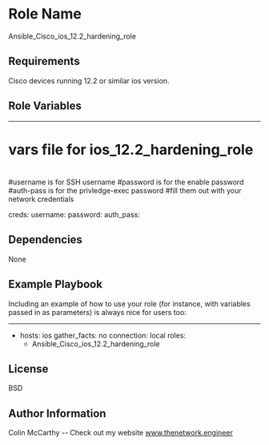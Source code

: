 Role Name
=========

Ansible_Cisco_ios_12.2_hardening_role



Requirements
------------

Cisco devices running 12.2 or similar ios version.



Role Variables
--------------

---
# vars file for ios_12.2_hardening_role
#
#username is for SSH username
#password is for the enable password 
#auth-pass is for the privledge-exec password 
#fill them out with your network credentials


creds:
  username: <username>
  password: <enable password>
  auth_pass: <privledge-exec password>
  
  

Dependencies
------------

None



Example Playbook
----------------

Including an example of how to use your role (for instance, with variables passed in as parameters) is always nice for users too:


---

- hosts: ios
  gather_facts: no
  connection: local
  roles:
    - Ansible_Cisco_ios_12.2_hardening_role 
    
    
    

License
-------

BSD

Author Information
------------------

Colin McCarthy
-- Check out my website www.thenetwork.engineer
